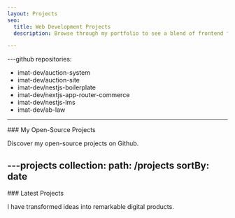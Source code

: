 ```yaml
---
layout: Projects
seo:
  title: Web Development Projects
  description: Browse through my portfolio to see a blend of frontend flair and backend brawn, showcasing my holistic approach to full-stack development.

---
```


---github
repositories:
  - imat-dev/auction-system
  - imat-dev/auction-site
  - imat-dev/nestjs-boilerplate
  - imat-dev/nextjs-app-router-commerce
  - imat-dev/nestjs-lms
  - imat-dev/ab-law
---

<PageTitle>
  ### My Open-Source Projects
</PageTitle>

Discover my open-source projects on Github.



---projects
collection:
  path: /projects
  sortBy: date
---

<PageTitle>
  ### Latest Projects
</PageTitle>

I have transformed ideas into remarkable digital products.
